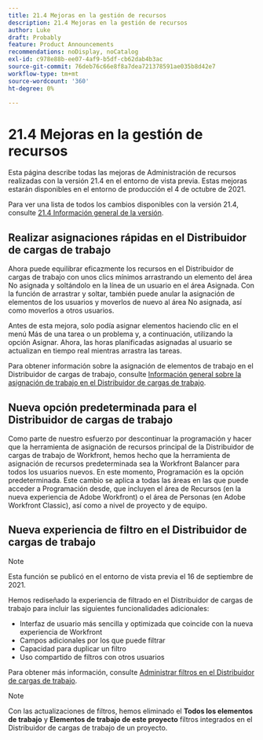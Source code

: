 ```yaml
---
title: 21.4 Mejoras en la gestión de recursos
description: 21.4 Mejoras en la gestión de recursos
author: Luke
draft: Probably
feature: Product Announcements
recommendations: noDisplay, noCatalog
exl-id: c978e88b-ee07-4af9-b5df-cb62dab4b3ac
source-git-commit: 76deb76c66e8f8a7dea721378591ae035b8d42e7
workflow-type: tm+mt
source-wordcount: '360'
ht-degree: 0%

---
```


# 21.4 Mejoras en la gestión de recursos

Esta página describe todas las mejoras de Administración de recursos realizadas con la versión 21.4 en el entorno de vista previa. Estas mejoras estarán disponibles en el entorno de producción el 4 de octubre de 2021.

Para ver una lista de todos los cambios disponibles con la versión 21.4, consulte [21.4 Información general de la versión](../../../product-announcements/product-releases/21.4-release-activity/21.4-release-overview.md).

## Realizar asignaciones rápidas en el Distribuidor de cargas de trabajo

Ahora puede equilibrar eficazmente los recursos en el Distribuidor de cargas de trabajo con unos clics mínimos arrastrando un elemento del área No asignada y soltándolo en la línea de un usuario en el área Asignada. Con la función de arrastrar y soltar, también puede anular la asignación de elementos de los usuarios y moverlos de nuevo al área No asignada, así como moverlos a otros usuarios.

Antes de esta mejora, solo podía asignar elementos haciendo clic en el menú Más de una tarea o un problema y, a continuación, utilizando la opción Asignar. Ahora, las horas planificadas asignadas al usuario se actualizan en tiempo real mientras arrastra las tareas.

Para obtener información sobre la asignación de elementos de trabajo en el Distribuidor de cargas de trabajo, consulte [Información general sobre la asignación de trabajo en el Distribuidor de cargas de trabajo](../../../resource-mgmt/workload-balancer/assign-work-in-workload-balancer.md).

## Nueva opción predeterminada para el Distribuidor de cargas de trabajo

Como parte de nuestro esfuerzo por descontinuar la programación y hacer que la herramienta de asignación de recursos principal de la Distribuidor de cargas de trabajo de Workfront, hemos hecho que la herramienta de asignación de recursos predeterminada sea la Workfront Balancer para todos los usuarios nuevos. En este momento, Programación es la opción predeterminada. Este cambio se aplica a todas las áreas en las que puede acceder a Programación desde, que incluyen el área de Recursos (en la nueva experiencia de Adobe Workfront) o el área de Personas (en Adobe Workfront Classic), así como a nivel de proyecto y de equipo.

## Nueva experiencia de filtro en el Distribuidor de cargas de trabajo

>[!NOTE]
>
>Esta función se publicó en el entorno de vista previa el 16 de septiembre de 2021.

Hemos rediseñado la experiencia de filtrado en el Distribuidor de cargas de trabajo para incluir las siguientes funcionalidades adicionales:

* Interfaz de usuario más sencilla y optimizada que coincide con la nueva experiencia de Workfront
* Campos adicionales por los que puede filtrar
* Capacidad para duplicar un filtro
* Uso compartido de filtros con otros usuarios

Para obtener más información, consulte [Administrar filtros en el Distribuidor de cargas de trabajo](../../../resource-mgmt/workload-balancer/filter-information-workload-balancer.md).

>[!NOTE]
>
>Con las actualizaciones de filtros, hemos eliminado el **Todos los elementos de trabajo** y **Elementos de trabajo de este proyecto** filtros integrados en el Distribuidor de cargas de trabajo de un proyecto.

